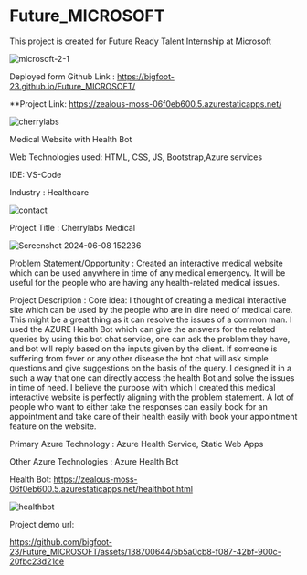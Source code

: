 # Future_MICROSOFT
This project is created for Future Ready Talent Internship at Microsoft

![microsoft-2-1](https://github.com/bigfoot-23/Future_MICROSOFT/assets/138700644/982ead76-e15e-469f-8439-416261abe70c)


Deployed form Github Link : https://bigfoot-23.github.io/Future_MICROSOFT/



**Project Link: https://zealous-moss-06f0eb600.5.azurestaticapps.net/ 


![cherrylabs](https://github.com/bigfoot-23/Future_MICROSOFT/assets/138700644/dfd63f4d-d106-4881-ad6b-6c8d41015a85)

Medical Website with Health Bot

Web Technologies used: HTML, CSS, JS, Bootstrap,Azure services 

IDE: VS-Code

Industry :
Healthcare

![contact](https://github.com/bigfoot-23/Future_MICROSOFT/assets/138700644/147b3ac1-2c2f-442e-a37b-2314d89ce573)

Project Title :
Cherrylabs Medical 


![Screenshot 2024-06-08 152236](https://github.com/bigfoot-23/Future_MICROSOFT/assets/138700644/02220247-a618-4332-adf1-bde7ca787bb7)

Problem Statement/Opportunity :
Created an interactive medical website which can be used anywhere in time of any medical emergency. It will be useful for the people who are having any health-related medical issues.


Project Description :
Core idea: I thought of creating a medical interactive site which can be used by the people who are in dire need of medical care. This might be a great thing as it can resolve the issues of a common man.
I used the AZURE Health Bot which can give the answers for the related queries by using this bot chat service, one can ask the problem they have, and bot will reply based on the inputs given by the client.
If someone is suffering from fever or any other disease the bot chat will ask simple questions and give suggestions on the basis of the query.
I designed it in a such a way that one can directly access the health Bot and solve the issues in time of need.
I believe the purpose with which I created this medical interactive website is perfectly aligning with the problem statement.
A lot of people who want to either take the responses can easily book for an appointment and take care of their health easily with book your appointment feature on the website.


Primary Azure Technology :
Azure Health Service, Static Web Apps


Other Azure Technologies : Azure Health Bot


Health Bot: https://zealous-moss-06f0eb600.5.azurestaticapps.net/healthbot.html

![healthbot](https://github.com/bigfoot-23/Future_MICROSOFT/assets/138700644/1cc63e26-9f34-47d2-8024-e9d91a9cdb5e)


Project demo url: 

https://github.com/bigfoot-23/Future_MICROSOFT/assets/138700644/5b5a0cb8-f087-42bf-900c-20fbc23d21ce


